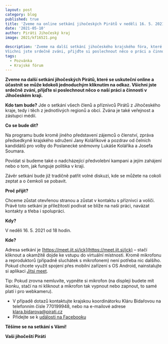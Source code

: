 ```yaml
---
layout: post
category: blog
published: true
title: 'Zveme na online setkání jihočeských Pirátů v neděli 16. 5. 2021'
date: '2021-05-10'
author: Piráti Jihočeský kraj
image: 2021/kf16521.png

description: 'Zveme na další setkání jihočeského krajského fóra, které se uskuteční online a účastnit se může kdokoli jednoduchým kliknutím na odkaz. 
Všichni jste srdečně zváni, přijďte si poslechnout něco o práci a činnosti Pirátů v Jihočeském kraji.'
tags:
  - Pozvánka
  - Krajské fórum
---
```

**Zveme na další setkání jihočeských Pirátů, které se uskuteční online a účastnit se může kdokoli jednoduchým kliknutím na odkaz. 
Všichni jste srdečně zváni, přijďte si poslechnout něco o naší práci a činnosti v Jihočeském kraji.**

**Kdo tam bude?**
Jde o setkání všech členů a příznivců Pirátů z Jihočeského kraje, tedy i těch z jednotlivých regionů a obcí. Zvána je také veřejnost a zástupci médií.

**Co se bude dít?**

Na programu bude kromě jiného představení zájemců o členství, zpráva předsedkyně krajského sdružení Jany Koláříkové a 
pozdrav od čelních kandidátů pro volby do Poslanecké sněmovny Lukáše Koláříka a Josefa Soumara.

Povídat si budeme také o nadcházející předvolební kampani a jejím zahájení nebo o tom, jak funguje politika v kraji.

Závěr setkání bude již tradičně patřit volné diskuzi, kde se můžete na cokoli zeptat a o čemkoli se pobavit.

**Proč přijít?**

Chceme zůstat otevřenou stranou a zůstat v kontaktu s příznivci a voliči. Právě toto setkání je příležitostí podívat se blíže na naši práci, navázat kontakty a třeba i spolupráci.

**Kdy?**

V neděli 16. 5. 2021 od 18 hodin.

**Kde?**

Adresa setkání je [https://meet.jit.si/jck](https://meet.jit.si/jck) – stačí kliknout a okamžitě dojde ke vstupu do virtuální místnosti. Kromě mikrofonu a reproduktorů (případně sluchátek s mikrofonem) není potřeba nic dalšího.
Pokud chcete využít spojení přes mobilní zařízení s OS Android, nainstalujte si aplikaci [Jitsi meet](https://play.google.com/store/apps/details?id=org.jitsi.meet&hl=cs&gl=US).

Tip: Pokud zrovna nemluvíte, vypněte si mikrofon (na displeji budete mít ikonku, stačí na ni kliknout a mikrofon tak vypnout nebo zapnout, to samé platí i pro webkameru).

  - V případě dotazů kontaktujte krajskou koordinátorku Kláru Bidařovou na telefonním čísle 770199948, nebo na e-mailové adrese klara.bidarova@pirati.cz
  - Přidejte se k [události na Facebooku](https://www.facebook.com/events/2875385522734972)

**Těšíme se na setkání s Vámi!**

**Vaši jihočeští Piráti**
